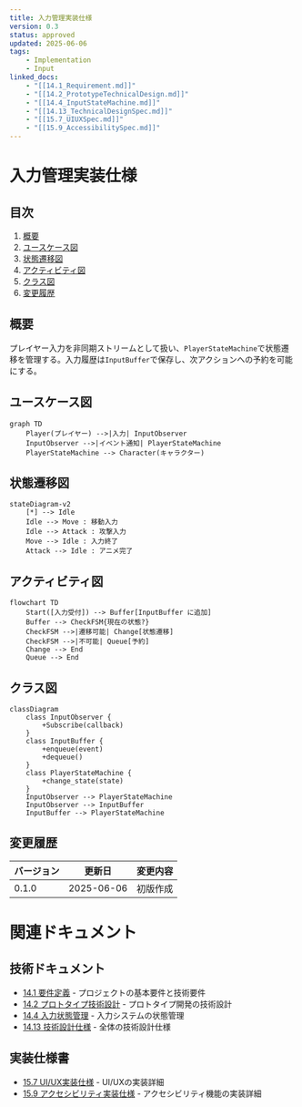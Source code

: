 ```yaml
---
title: 入力管理実装仕様
version: 0.3
status: approved
updated: 2025-06-06
tags:
    - Implementation
    - Input
linked_docs:
    - "[[14.1_Requirement.md]]"
    - "[[14.2_PrototypeTechnicalDesign.md]]"
    - "[[14.4_InputStateMachine.md]]"
    - "[[14.13_TechnicalDesignSpec.md]]"
    - "[[15.7_UIUXSpec.md]]"
    - "[[15.9_AccessibilitySpec.md]]"
---
```


# 入力管理実装仕様

## 目次

1. [概要](#概要)
2. [ユースケース図](#ユースケース図)
3. [状態遷移図](#状態遷移図)
4. [アクティビティ図](#アクティビティ図)
5. [クラス図](#クラス図)
6. [変更履歴](#変更履歴)

## 概要

プレイヤー入力を非同期ストリームとして扱い、`PlayerStateMachine`で状態遷移を管理する。入力履歴は`InputBuffer`で保存し、次アクションへの予約を可能にする。

## ユースケース図

```mermaid
graph TD
    Player(プレイヤー) -->|入力| InputObserver
    InputObserver -->|イベント通知| PlayerStateMachine
    PlayerStateMachine --> Character(キャラクター)
```

## 状態遷移図

```mermaid
stateDiagram-v2
    [*] --> Idle
    Idle --> Move : 移動入力
    Idle --> Attack : 攻撃入力
    Move --> Idle : 入力終了
    Attack --> Idle : アニメ完了
```

## アクティビティ図

```mermaid
flowchart TD
    Start([入力受付]) --> Buffer[InputBuffer に追加]
    Buffer --> CheckFSM{現在の状態?}
    CheckFSM -->|遷移可能| Change[状態遷移]
    CheckFSM -->|不可能| Queue[予約]
    Change --> End
    Queue --> End
```

## クラス図

```mermaid
classDiagram
    class InputObserver {
        +Subscribe(callback)
    }
    class InputBuffer {
        +enqueue(event)
        +dequeue()
    }
    class PlayerStateMachine {
        +change_state(state)
    }
    InputObserver --> PlayerStateMachine
    InputObserver --> InputBuffer
    InputBuffer --> PlayerStateMachine
```

## 変更履歴

| バージョン | 更新日     | 変更内容 |
| ---------- | ---------- | -------- |
| 0.1.0      | 2025-06-06 | 初版作成 |

# 関連ドキュメント

## 技術ドキュメント
- [14.1 要件定義](14.1_Requirement.md) - プロジェクトの基本要件と技術要件
- [14.2 プロトタイプ技術設計](14.2_PrototypeTechnicalDesign.md) - プロトタイプ開発の技術設計
- [14.4 入力状態管理](14.4_InputStateMachine.md) - 入力システムの状態管理
- [14.13 技術設計仕様](14.13_TechnicalDesignSpec.md) - 全体の技術設計仕様

## 実装仕様書
- [15.7 UI/UX実装仕様](15.7_UIUXSpec.md) - UI/UXの実装詳細
- [15.9 アクセシビリティ実装仕様](15.9_AccessibilitySpec.md) - アクセシビリティ機能の実装詳細
